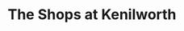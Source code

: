 ---
title: "The Shops at Kenilworth"
url: /towson/the-shops-at-kenilworth/
shop: Einkaufszentrum
---